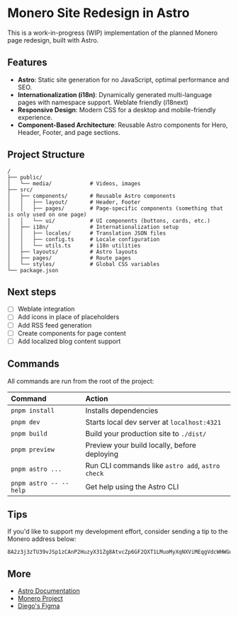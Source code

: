 # Monero Site Redesign in Astro

This is a work-in-progress (WIP) implementation of the planned Monero page redesign, built with Astro.

## Features

- **Astro**: Static site generation for no JavaScript, optimal performance and SEO.
- **Internationalization (i18n)**: Dynamically generated multi-language pages with namespace support. Weblate friendly (i18next)
- **Responsive Design**: Modern CSS for a desktop and mobile-friendly experience.
- **Component-Based Architecture**: Reusable Astro components for Hero, Header, Footer, and page sections.

## Project Structure

```
/
├── public/
│   └── media/            # Videos, images
├── src/
│   ├── components/       # Reusable Astro components
│   │   ├── layout/       # Header, Footer
│   │   ├── pages/        # Page-specific components (something that is only used on one page)
│   │   └── ui/           # UI components (buttons, cards, etc.)
│   ├── i18n/             # Internationalization setup
│   │   ├── locales/      # Translation JSON files
│   │   ├── config.ts     # Locale configuration
│   │   └── utils.ts      # i18n utilities
│   ├── layouts/          # Astro layouts
│   ├── pages/            # Route pages
│   └── styles/           # Global CSS variables
└── package.json
```

## Next steps

- [ ] Weblate integration
- [ ] Add icons in place of placeholders
- [ ] Add RSS feed generation
- [ ] Create components for page content
- [ ] Add localized blog content support

## Commands

All commands are run from the root of the project:

| Command                | Action                                           |
| :--------------------- | :----------------------------------------------- |
| `pnpm install`         | Installs dependencies                            |
| `pnpm dev`             | Starts local dev server at `localhost:4321`      |
| `pnpm build`           | Build your production site to `./dist/`          |
| `pnpm preview`         | Preview your build locally, before deploying     |
| `pnpm astro ...`       | Run CLI commands like `astro add`, `astro check` |
| `pnpm astro -- --help` | Get help using the Astro CLI                     |

## Tips

If you'd like to support my development effort, consider sending a tip to the Monero address below:

```
8A2z3j3zTU39vJSp1zCAnP2HuzyX31Zg8AtvcZp6GF2QXT1LMuoMyXqNXViMEqgVdcWHWGumB2buq2ZkNLiy4KFJMeLxPx5
```

## More

- [Astro Documentation](https://docs.astro.build)
- [Monero Project](https://www.getmonero.org)
- [Diego's Figma](https://www.figma.com/design/OuY892nD4zD1CEQDvC2Kty/Monero-Website-Redesign-2024--Copy-?node-id=112-1178&t=Bfi1eK3wLkZeoNXG-0)
